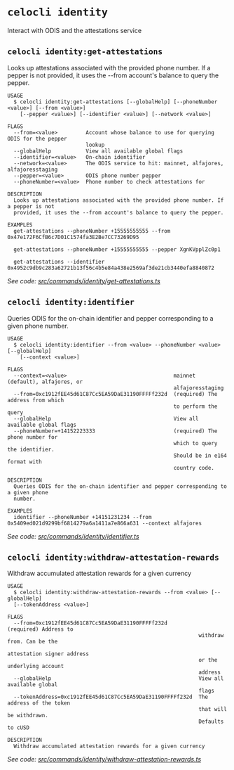 # `celocli identity`

Interact with ODIS and the attestations service


## `celocli identity:get-attestations`

Looks up attestations associated with the provided phone number. If a pepper is not provided, it uses the --from account's balance to query the pepper.

```
USAGE
  $ celocli identity:get-attestations [--globalHelp] [--phoneNumber <value>] [--from <value>]
    [--pepper <value>] [--identifier <value>] [--network <value>]

FLAGS
  --from=<value>         Account whose balance to use for querying ODIS for the pepper
                         lookup
  --globalHelp           View all available global flags
  --identifier=<value>   On-chain identifier
  --network=<value>      The ODIS service to hit: mainnet, alfajores, alfajoresstaging
  --pepper=<value>       ODIS phone number pepper
  --phoneNumber=<value>  Phone number to check attestations for

DESCRIPTION
  Looks up attestations associated with the provided phone number. If a pepper is not
  provided, it uses the --from account's balance to query the pepper.

EXAMPLES
  get-attestations --phoneNumber +15555555555 --from 0x47e172F6CfB6c7D01C1574fa3E2Be7CC73269D95

  get-attestations --phoneNumber +15555555555 --pepper XgnKVpplZc0p1

  get-attestations --identifier 0x4952c9db9c283a62721b13f56c4b5e84a438e2569af3de21cb3440efa8840872
```

_See code: [src/commands/identity/get-attestations.ts](https://github.com/celo-org/developer-tooling/tree/master/packages/cli/src/commands/identity/get-attestations.ts)_

## `celocli identity:identifier`

Queries ODIS for the on-chain identifier and pepper corresponding to a given phone number.

```
USAGE
  $ celocli identity:identifier --from <value> --phoneNumber <value> [--globalHelp]
    [--context <value>]

FLAGS
  --context=<value>                                  mainnet (default), alfajores, or
                                                     alfajoresstaging
  --from=0xc1912fEE45d61C87Cc5EA59DaE31190FFFFf232d  (required) The address from which
                                                     to perform the query
  --globalHelp                                       View all available global flags
  --phoneNumber=+14152223333                         (required) The phone number for
                                                     which to query the identifier.
                                                     Should be in e164 format with
                                                     country code.

DESCRIPTION
  Queries ODIS for the on-chain identifier and pepper corresponding to a given phone
  number.

EXAMPLES
  identifier --phoneNumber +14151231234 --from 0x5409ed021d9299bf6814279a6a1411a7e866a631 --context alfajores
```

_See code: [src/commands/identity/identifier.ts](https://github.com/celo-org/developer-tooling/tree/master/packages/cli/src/commands/identity/identifier.ts)_

## `celocli identity:withdraw-attestation-rewards`

Withdraw accumulated attestation rewards for a given currency

```
USAGE
  $ celocli identity:withdraw-attestation-rewards --from <value> [--globalHelp]
  [--tokenAddress <value>]

FLAGS
  --from=0xc1912fEE45d61C87Cc5EA59DaE31190FFFFf232d          (required) Address to
                                                             withdraw from. Can be the
                                                             attestation signer address
                                                             or the underlying account
                                                             address
  --globalHelp                                               View all available global
                                                             flags
  --tokenAddress=0xc1912fEE45d61C87Cc5EA59DaE31190FFFFf232d  The address of the token
                                                             that will be withdrawn.
                                                             Defaults to cUSD

DESCRIPTION
  Withdraw accumulated attestation rewards for a given currency
```

_See code: [src/commands/identity/withdraw-attestation-rewards.ts](https://github.com/celo-org/developer-tooling/tree/master/packages/cli/src/commands/identity/withdraw-attestation-rewards.ts)_
